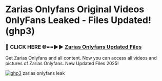 # Zarias Onlyfans Original Videos 0nlyFans Leaked - Files Updated! (ghp3)

<h3>🔴 CLICK HERE 🌐==►► <a href="https://tinyurl.com/2wckxsce" rel="nofollow">Zarias Onlyfans Updated Files</a></h3>

Get Zarias Onlyfans and all content. Now you can access all videos and pictures of Zarias Onlyfans. New Updated Files 2025!

[![ghp3](https://i.imgur.com/AFduVYN.gif)](https://tinyurl.com/2wckxsce)
zarias onlyfans leak